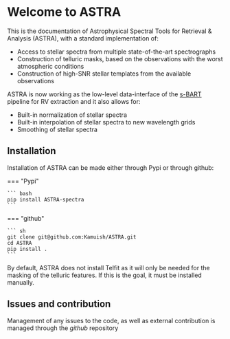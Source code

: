 # Welcome to ASTRA 

This is the documentation of Astrophysical Spectral Tools for Retrieval & Analysis (ASTRA), with a standard implementation of:

- Access to stellar spectra from multiple state-of-the-art spectrographs
- Construction of telluric masks, based on the observations with the worst atmospheric conditions
- Construction of high-SNR stellar templates from the available observations

ASTRA is now working as the low-level data-interface of the [s-BART](https://github.com/iastro-pt/sBART) pipeline for RV extraction and it also allows for:

- Built-in normalization of stellar spectra
- Built-in interpolation of stellar spectra to new wavelength grids
- Smoothing of stellar spectra


## Installation

Installation of ASTRA can be made either through Pypi or through github:


=== "Pypi"

    ``` bash
    pip install ASTRA-spectra
    ```

=== "github"

    ``` sh
    git clone git@github.com:Kamuish/ASTRA.git
    cd ASTRA
    pip install . 
    ```

By default, ASTRA does not install Telfit as it will only be needed for the masking of the telluric features. If this is the goal, it must be installed manually.

## Issues and contribution

Management of any issues to the code, as well as external contribution is managed through the *github* repository
